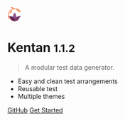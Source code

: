 ![logo](assets/logo.png)

# Kentan <small>1.1.2</small>

> A modular test data generator.

* Easy and clean test arrangements
* Reusable test 
* Multiple themes

[GitHub](https://github.com/kentan-official/kentan)
[Get Started](#Kentan)
